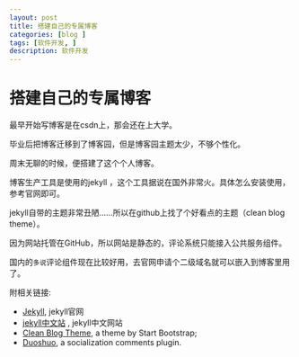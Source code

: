 ```yaml
---
layout: post
title: 搭建自己的专属博客
categories: [blog ]
tags: [软件开发, ]
description: 软件开发
---
```


# 搭建自己的专属博客

最早开始写博客是在csdn上，那会还在上大学。

毕业后把博客迁移到了博客园，但是博客园主题太少，不够个性化。

周末无聊的时候，便搭建了这个个人博客。

博客生产工具是使用的jekyll ，这个工具据说在国外非常火。具体怎么安装使用，参考官网即可。

jekyll自带的主题非常丑陋……所以在github上找了个好看点的主题（clean blog theme）。

因为网站托管在GitHub，所以网站是静态的，评论系统只能接入公共服务组件。

国内的`多说`评论组件现在比较好用，去官网申请个二级域名就可以嵌入到博客里用了。

附相关链接:

* [Jekyll](http://jekyllrb.com/), jekyll官网
* [jekyll中文站](http://jekyllcn.com) , jekyll中文网站
* [Clean Blog Theme](https://github.com/IronSummitMedia/startbootstrap-clean-blog-jekyll), a theme by Start Bootstrap;
* [Duoshuo](http://duoshuo.com/), a socialization comments plugin.
 
